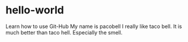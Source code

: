 # hello-world
Learn how to use Git-Hub
My name is pacobell
I really like taco bell.
It is much better than taco hell.
Especially the smell.
